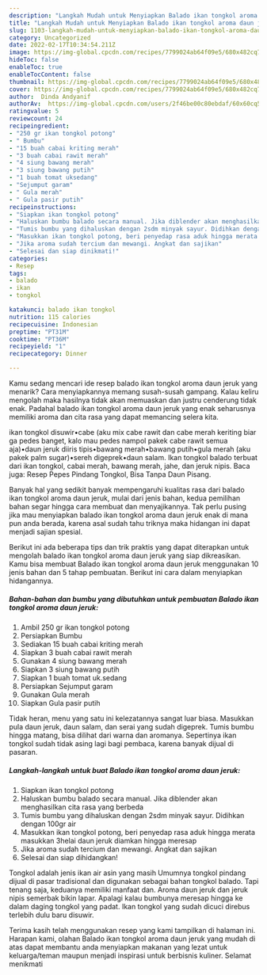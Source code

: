 ```yaml
---
description: "Langkah Mudah untuk Menyiapkan Balado ikan tongkol aroma daun jeruk yang Lezat Sekali"
title: "Langkah Mudah untuk Menyiapkan Balado ikan tongkol aroma daun jeruk yang Lezat Sekali"
slug: 1103-langkah-mudah-untuk-menyiapkan-balado-ikan-tongkol-aroma-daun-jeruk-yang-lezat-sekali
category: Uncategorized
date: 2022-02-17T10:34:54.211Z
image: https://img-global.cpcdn.com/recipes/7799024ab64f09e5/680x482cq70/balado-ikan-tongkol-aroma-daun-jeruk-foto-resep-utama.jpg
hideToc: false
enableToc: true
enableTocContent: false
thumbnail: https://img-global.cpcdn.com/recipes/7799024ab64f09e5/680x482cq70/balado-ikan-tongkol-aroma-daun-jeruk-foto-resep-utama.jpg
cover: https://img-global.cpcdn.com/recipes/7799024ab64f09e5/680x482cq70/balado-ikan-tongkol-aroma-daun-jeruk-foto-resep-utama.jpg
author:  Dinda Andyanif
authorAv:  https://img-global.cpcdn.com/users/2f46be00c80ebdaf/60x60cq50/avatar.jpg
ratingvalue: 5
reviewcount: 24
recipeingredient:
- "250 gr ikan tongkol potong"
- " Bumbu"
- "15 buah cabai kriting merah"
- "3 buah cabai rawit merah"
- "4 siung bawang merah"
- "3 siung bawang putih"
- "1 buah tomat uksedang"
- "Sejumput garam"
- " Gula merah"
- " Gula pasir putih"
recipeinstructions:
- "Siapkan ikan tongkol potong"
- "Haluskan bumbu balado secara manual. Jika diblender akan menghasilkan cita rasa yang berbeda"
- "Tumis bumbu yang dihaluskan dengan 2sdm minyak sayur. Didihkan dengan 100gr air"
- "Masukkan ikan tongkol potong, beri penyedap rasa aduk hingga merata masukkan 3helai daun jeruk diamkan hingga meresap"
- "Jika aroma sudah tercium dan mewangi. Angkat dan sajikan"
- "Selesai dan siap dinikmati!"
categories:
- Resep
tags:
- balado
- ikan
- tongkol

katakunci: balado ikan tongkol 
nutrition: 115 calories
recipecuisine: Indonesian
preptime: "PT31M"
cooktime: "PT36M"
recipeyield: "1"
recipecategory: Dinner

---
```



Kamu sedang mencari ide resep balado ikan tongkol aroma daun jeruk yang menarik? Cara menyiapkannya memang susah-susah gampang. Kalau keliru mengolah maka hasilnya tidak akan memuaskan dan justru cenderung tidak enak. Padahal balado ikan tongkol aroma daun jeruk yang enak seharusnya memiliki aroma dan cita rasa yang dapat memancing selera kita.


ikan tongkol disuwir•cabe (aku mix cabe rawit dan cabe merah keriting biar ga pedes banget, kalo mau pedes nampol pakek cabe rawit semua aja)•daun jeruk diiris tipis•bawang merah•bawang putih•gula merah (aku pakek palm sugar)•sereh digeprek•daun salam. Ikan tongkol balado terbuat dari ikan tongkol, cabai merah, bawang merah, jahe, dan jeruk nipis. Baca juga: Resep Pepes Pindang Tongkol, Bisa Tanpa Daun Pisang.

Banyak hal yang sedikit banyak mempengaruhi kualitas rasa dari balado ikan tongkol aroma daun jeruk, mulai dari jenis bahan, kedua pemilihan bahan segar hingga cara membuat dan menyajikannya. Tak perlu pusing jika mau menyiapkan balado ikan tongkol aroma daun jeruk enak di mana pun anda berada, karena asal sudah tahu triknya maka hidangan ini dapat menjadi sajian spesial.


Berikut ini ada beberapa tips dan trik praktis yang dapat diterapkan untuk mengolah balado ikan tongkol aroma daun jeruk yang siap dikreasikan. Kamu bisa membuat Balado ikan tongkol aroma daun jeruk menggunakan 10 jenis bahan dan 5 tahap pembuatan. Berikut ini cara dalam menyiapkan hidangannya.

<!--inarticleads1-->

##### Bahan-bahan dan bumbu yang dibutuhkan untuk pembuatan Balado ikan tongkol aroma daun jeruk:

1. Ambil 250 gr ikan tongkol potong
1. Persiapkan  Bumbu
1. Sediakan 15 buah cabai kriting merah
1. Siapkan 3 buah cabai rawit merah
1. Gunakan 4 siung bawang merah
1. Siapkan 3 siung bawang putih
1. Siapkan 1 buah tomat uk.sedang
1. Persiapkan Sejumput garam
1. Gunakan  Gula merah
1. Siapkan  Gula pasir putih


Tidak heran, menu yang satu ini kelezatannya sangat luar biasa. Masukkan pula daun jeruk, daun salam, dan serai yang sudah digeprek. Tumis bumbu hingga matang, bisa dilihat dari warna dan aromanya. Sepertinya ikan tongkol sudah tidak asing lagi bagi pembaca, karena banyak dijual di pasaran. 

<!--inarticleads2-->

##### Langkah-langkah untuk buat Balado ikan tongkol aroma daun jeruk:

1. Siapkan ikan tongkol potong
1. Haluskan bumbu balado secara manual. Jika diblender akan menghasilkan cita rasa yang berbeda
1. Tumis bumbu yang dihaluskan dengan 2sdm minyak sayur. Didihkan dengan 100gr air
1. Masukkan ikan tongkol potong, beri penyedap rasa aduk hingga merata masukkan 3helai daun jeruk diamkan hingga meresap
1. Jika aroma sudah tercium dan mewangi. Angkat dan sajikan
1. Selesai dan siap dihidangkan!

Tongkol adalah jenis ikan air asin yang masih Umumnya tongkol pindang dijual di pasar tradisional dan digunakan sebagai bahan tongkol balado. Tapi tenang saja, keduanya memiliki manfaat dan. Aroma daun jeruk dan jeruk nipis semerbak bikin lapar. Apalagi kalau bumbunya meresap hingga ke dalam daging tongkol yang padat. Ikan tongkol yang sudah dicuci direbus terlebih dulu baru disuwir. 

Terima kasih telah menggunakan resep yang kami tampilkan di halaman ini. Harapan kami, olahan Balado ikan tongkol aroma daun jeruk yang mudah di atas dapat membantu anda menyiapkan makanan yang lezat untuk keluarga/teman maupun menjadi inspirasi untuk berbisnis kuliner. Selamat menikmati
